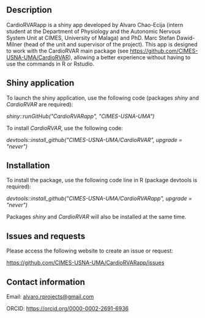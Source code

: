 ## Description

CardioRVARapp is a shiny app developed by Alvaro Chao-Ecija (intern student at the 
Department of Physiology and the Autonomic Nervous System Unit at CIMES, University of
Malaga) and PhD. Marc Stefan Dawid-Milner (head of the unit and supervisor of the project). 
This app is designed to work with the CardioRVAR main package (see https://github.com/CIMES-USNA-UMA/CardioRVAR),
allowing a better experience without having to use the commands in R or Rstudio.

## Shiny application

To launch the shiny application, use the following code (packages *shiny* and *CardioRVAR* are required):

*shiny::runGitHub("CardioRVARapp", "CIMES-USNA-UMA")*

To install *CardioRVAR*, use the following code:

*devtools::install_github("CIMES-USNA-UMA/CardioRVAR", upgrade = "never")*

## Installation

To install the package, use the following code line in R (package devtools is required):

*devtools::install_github("CIMES-USNA-UMA/CardioRVARapp", upgrade = "never")*

Packages *shiny* and *CardioRVAR* will also be installed at the same time.

## Issues and requests

Please access the following website to create an issue or request:

https://github.com/CIMES-USNA-UMA/CardioRVARapp/issues

## Contact information

Email: alvaro.rprojects@gmail.com

ORCID: https://orcid.org/0000-0002-2691-6936
